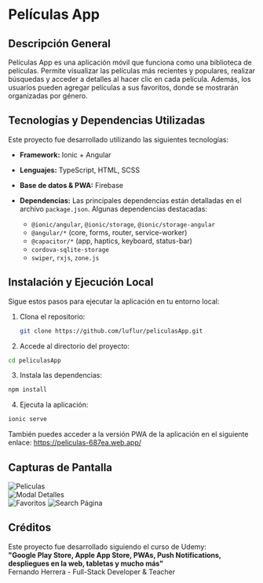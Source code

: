 # Películas App

## Descripción General
Películas App es una aplicación móvil que funciona como una biblioteca de películas. Permite visualizar las películas más recientes y populares, realizar búsquedas y acceder a detalles al hacer clic en cada película. 
Además, los usuarios pueden agregar películas a sus favoritos, donde se mostrarán organizadas por género.

## Tecnologías y Dependencias Utilizadas
Este proyecto fue desarrollado utilizando las siguientes tecnologías:
- **Framework:** Ionic + Angular
- **Lenguajes:** TypeScript, HTML, SCSS
- **Base de datos & PWA:** Firebase
- **Dependencias:** Las principales dependencias están detalladas en el archivo `package.json`.
   Algunas dependencias destacadas:

  - `@ionic/angular`, `@ionic/storage`, `@ionic/storage-angular`
  - `@angular/*` (core, forms, router, service-worker)
  - `@capacitor/*` (app, haptics, keyboard, status-bar)
  - `cordova-sqlite-storage`
  - `swiper`, `rxjs`, `zone.js`

## Instalación y Ejecución Local
Sigue estos pasos para ejecutar la aplicación en tu entorno local:

1. Clona el repositorio:
   ```bash
   git clone https://github.com/luflur/peliculasApp.git
   ```
2. Accede al directorio del proyecto:
  ```bash
  cd peliculasApp
 ```
3. Instala las dependencias:
  ```bash
  npm install
 ```
4. Ejecuta la aplicación:
  ```bash
  ionic serve
 ```

También puedes acceder a la versión PWA de la aplicación en el siguiente enlace: https://peliculas-687ea.web.app/

## Capturas de Pantalla 
![Peliculas](screenshots/peliculas.png)  
![Modal Detalles](screenshots/modal.png)  
![Favoritos](screenshots/favoritos.png)
![Search Página](screenshots/search.png)   

## Créditos 
Este proyecto fue desarrollado siguiendo el curso de Udemy:  
**"Google Play Store, Apple App Store, PWAs, Push Notifications, despliegues en la web, tabletas y mucho más"**  
Fernando Herrera - Full-Stack Developer & Teacher


